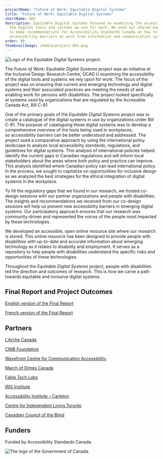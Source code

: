 ```yaml
---
projectName: "Future of Work: Equitable Digital Systems"
title: "Future of Work: Equitable Digital Systems"
shortName: EDS
description: Equitable Digital Systems focused on examining the accessibility of
  the digital tools and systems we use for work. We used our shared experiences
  to make recommendations for Accessibility Standards Canada on how to prevent
  accessibility barriers at work from information and communication systems.
order: 80
thumbnailImage: /media/project-EDS.png
---
```

![Logo of the Equitable Digital Systems project.](/media/eds_sm.png)

The *Future of Work: Equitable Digital Systems* project was an initiative at the Inclusive Design Research Centre, OCAD U examining the accessibility of the digital tools and systems we rely upon for work. The focus of the project was on ensuring that current and emerging technology and digital systems and their associated practices are meeting the needs of and enabling work for persons with disabilities. The project looked specifically at systems used by organizations that are regulated by the Accessible Canada Act, Bill C-81.

One of the primary goals of the *Equitable Digital Systems* project was to create a catalogue of the digital systems in use by organizations under Bill C-81. The purpose of cataloguing these digital systems was to develop a comprehensive overview of the tools being used in workplaces, so accessibility barriers can be better understood and addressed. The project used a comparative approach by using the international policy landscape to analyze local accessibility standards, regulations, and guidelines for digital systems. This analysis of international policies helped identify the current gaps in Canadian regulations and will inform local stakeholders about the areas where both policy and practice can improve. This analysis identified where Canadian policy can lead international policy. In the process, we sought to capitalize on opportunities for inclusive design as we analyzed the best strategies for the ethical integration of digital systems in the workplace.

To fill the regulatory gaps that we found in our research, we hosted co-design sessions with our partner organizations and people with disabilities. The insights and recommendations we received from our co-design sessions will help us prevent new accessibility barriers in emerging digital systems. Our participatory approach ensures that our research was community-driven and represented the voices of the people most impacted by these technologies.

We developed an accessible, open online resource site where our research is stored. This online resource has been designed to provide people with disabilities with up-to-date and accurate information about emerging technology as it relates to disability and employment. It serves as a repository to help people with disabilities understand the specific risks and opportunities of these technologies.

Throughout the *Equitable Digital Systems* project, people with disabilities led the direction and outcomes of research. This is how we carve a path towards equitable and inclusive digital systems.

## Final Report and Project Outcomes

[English version of the Final Report](/media/equitable-digital-systems-research-report-final_english.docx)

[French version of the Final Report](/media/equitable-digital-systems-research-report-final_french.docx)

## Partners

[L'Arche Canada](https://larche.ca)

[CNIB Foundation](https://cnib.ca)

[Wavefront Centre for Communication Accessibility](https://wavefrontcentre.ca)

[March of Dimes Canada](https://marchofdimes.ca)

[Fable Tech Labs](https://makeitfable.com)

[IRIS Institute](https://irisinstitute.ca)

[Accessibility Institute – Carleton](https://carleton.ca/accessibility-institute/)

[Centre for Independent Living Toronto](https://cilt.ca)

[Canadian Council of the Blind](https://ccbnational.net)

## Funders

Funded by Accessibility Standards Canada.

![The logo of the Government of Canada.](/media/canada.png)